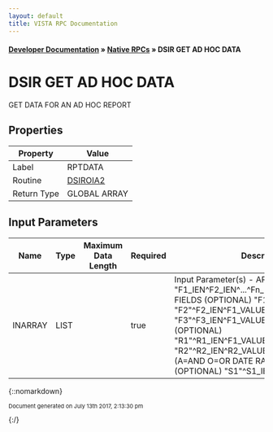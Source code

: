 ```yaml
---
layout: default
title: VISTA RPC Documentation
---
```


#### [Developer Documentation](../index) &#187; [Native RPCs](TableOfContents) &#187; DSIR GET AD HOC DATA<br/>
# DSIR GET AD HOC DATA

GET DATA FOR AN AD HOC REPORT

## Properties

Property | Value
--- | ---
Label | RPTDATA
Routine | [DSIROIA2](http://code.osehra.org/dox/Routine_DSIROIA2_source.html)
Return Type | GLOBAL ARRAY


## Input Parameters

Name | Type | Maximum Data Length | Required | Description
--- | --- | --- | --- | ---
INARRAY | LIST |  | true | Input Parameter(s) - ARRAY AS FOLLOWS: &quot;F1_IEN^F2_IEN^...^Fn_IEN FILTER/SELECTION FIELDS (OPTIONAL) &quot;F1&quot;^F1_IEN^F1_VALUE &quot;F2&quot;^F2_IEN^F1_VALUE &quot;F3&quot;^F3_IEN^F1_VALUE DATE RANGE FIELDS (OPTIONAL) &quot;R1&quot;^R1_IEN^F1_VALUE1^F1_VALUE2 &quot;R2&quot;^R2_IEN^R2_VALUE2^R2_VALUE2^ANDOR (A&#x3D;AND O&#x3D;OR DATE RANGES) SORT FIELDS (OPTIONAL) &quot;S1&quot;^S1_IEN^[&quot;A&quot;|&quot;D&quot;] (&quot;A - ASCENDING IS THE DEFAULT, &quot;D&quot; - DESCENDING) &quot;S2&quot;^S2_IEN^[&quot;A&quot;|&quot;D&quot;] (&quot;A - ASCENDING IS THE DEFAULT, &quot;D&quot; - DESCENDING)



{::nomarkdown} <br/><p style="font-size: 11px">Document generated on July 13th 2017, 2:13:30 pm</p>{:/}
